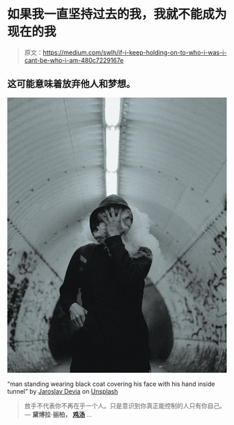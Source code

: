 # 如果我一直坚持过去的我，我就不能成为现在的我

> 原文：<https://medium.com/swlh/if-i-keep-holding-on-to-who-i-was-i-cant-be-who-i-am-480c7229167e>

## 这可能意味着放弃他人和梦想。

![](img/918f38736c66c55d33c30db832419924.png)

“man standing wearing black coat covering his face with his hand inside tunnel” by [Jaroslav Devia](https://unsplash.com/@jarosphoto?utm_source=medium&utm_medium=referral) on [Unsplash](https://unsplash.com?utm_source=medium&utm_medium=referral)

> 放手不代表你不再在乎一个人。只是意识到你真正能控制的人只有你自己。
> ― **黛博拉·丽柏，** [**鸡汤**](https://www.goodreads.com/work/quotes/2461275) …